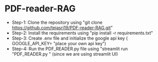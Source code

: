 # PDF-reader-RAG

- Step-1: Clone the repository using "git clone https://github.com/tejasri19/PDF-reader-RAG.git"
- Step-2: Install the requirements using "pip install -r requirements.txt"
- Step-3: Create .env file and initialize the google api key ( GOOGLE_API_KEY= "place your own api key")
- Step-4: Run the PDF_READER.py file using "streamlit run "PDF_READER.py " (since we are using streamlit UI)
